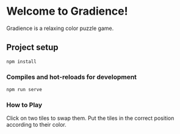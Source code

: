 # Welcome to Gradience!

Gradience is a relaxing color puzzle game.

## Project setup
```
npm install
```

### Compiles and hot-reloads for development
```
npm run serve
```

### How to Play

Click on two tiles to swap them. Put the tiles in the correct position according to their color.